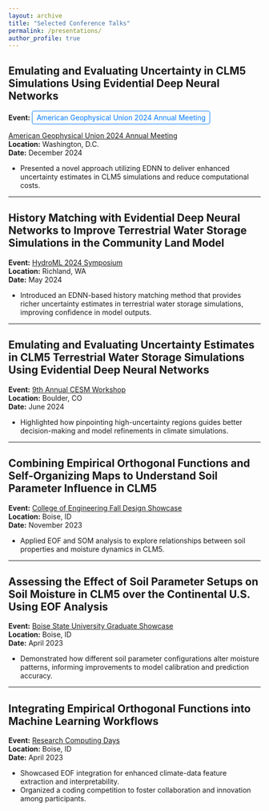```yaml
---
layout: archive
title: "Selected Conference Talks"
permalink: /presentations/
author_profile: true
---
```


## Emulating and Evaluating Uncertainty in CLM5 Simulations Using Evidential Deep Neural Networks  
**Event:** <a href="https://www.agu.org/annual-meeting-2024"
   style="display:inline-block;
          padding:.25rem .5rem;
          border:1px solid #007bff;
          border-radius:.25rem;
          color:#007bff;
          text-decoration:none;
          margin-right:1rem;">
  American Geophysical Union 2024 Annual Meeting
</a>

[American Geophysical Union 2024 Annual Meeting](https://www.agu.org/annual-meeting-2024)        
**Location:** Washington, D.C.  
**Date:** December 2024  

- Presented a novel approach utilizing EDNN to deliver enhanced uncertainty estimates in CLM5 simulations and reduce computational costs.

---
## History Matching with Evidential Deep Neural Networks to Improve Terrestrial Water Storage Simulations in the Community Land Model  
**Event:** [HydroML 2024 Symposium](https://www.pnnl.gov/events/hydroml-2024-symposium)      
**Location:** Richland, WA  
**Date:** May 2024  

- Introduced an EDNN-based history matching method that provides richer uncertainty estimates in terrestrial water storage simulations, improving confidence in model outputs.

---
## Emulating and Evaluating Uncertainty Estimates in CLM5 Terrestrial Water Storage Simulations Using Evidential Deep Neural Networks  
**Event:** [9th Annual CESM Workshop](https://www.cesm.ucar.edu/events/351/agenda)     
**Location:** Boulder, CO  
**Date:** June 2024  

- Highlighted how pinpointing high-uncertainty regions guides better decision-making and model refinements in climate simulations.

---
## Combining Empirical Orthogonal Functions and Self-Organizing Maps to Understand Soil Parameter Influence in CLM5  
**Event:** [College of Engineering Fall Design Showcase](https://www.boisestate.edu/coen/news-events/annual-design-showcase/)      
**Location:** Boise, ID  
**Date:** November 2023  

- Applied EOF and SOM analysis to explore relationships between soil properties and moisture dynamics in CLM5.

---
## Assessing the Effect of Soil Parameter Setups on Soil Moisture in CLM5 over the Continental U.S. Using EOF Analysis  
**Event:** [Boise State University Graduate Showcase](https://www.boisestate.edu/graduatecollege/showcase/)  
**Location:** Boise, ID  
**Date:** April 2023  

- Demonstrated how different soil parameter configurations alter moisture patterns, informing improvements to model calibration and prediction accuracy.

---
## Integrating Empirical Orthogonal Functions into Machine Learning Workflows  
**Event:** [Research Computing Days](https://www.boisestate.edu/rcs/research-computing-day/)  
**Location:** Boise, ID  
**Date:** April 2023  

- Showcased EOF integration for enhanced climate-data feature extraction and interpretability.  
- Organized a coding competition to foster collaboration and innovation among participants.

